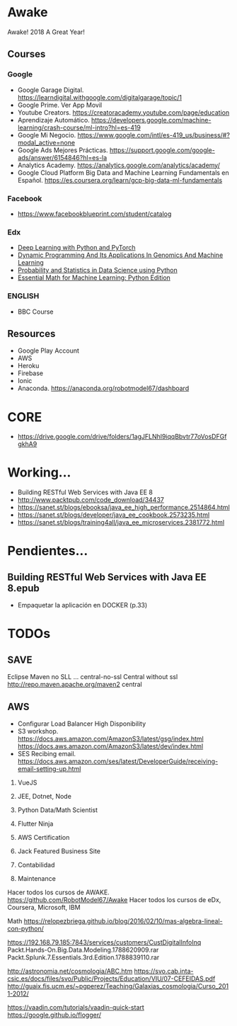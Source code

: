 # Awake
Awake! 2018 A Great Year!

## Courses
### Google
* Google Garage Digital. https://learndigital.withgoogle.com/digitalgarage/topic/1
* Google Prime. Ver App Movil
* Youtube Creators. https://creatoracademy.youtube.com/page/education
* Aprendizaje Automático. https://developers.google.com/machine-learning/crash-course/ml-intro?hl=es-419
* Google Mi Negocio. https://www.google.com/intl/es-419_us/business/#?modal_active=none
* Google Ads Mejores Prácticas. https://support.google.com/google-ads/answer/6154846?hl=es-la
* Analytics Academy. https://analytics.google.com/analytics/academy/
* Google Cloud Platform Big Data and Machine Learning Fundamentals en Español. https://es.coursera.org/learn/gcp-big-data-ml-fundamentals

### Facebook
* https://www.facebookblueprint.com/student/catalog

### Edx
* [Deep Learning with Python and PyTorch](https://courses.edx.org/courses/course-v1:IBM+DL0110EN+3T2018/course/)
* [Dynamic Programming And Its Applications In Genomics And Machine Learning](https://courses.edx.org/courses/course-v1:UCSanDiegoX+ALGS205x+1T2017/course/)
* [Probability and Statistics in Data Science using Python](https://courses.edx.org/courses/course-v1:UCSanDiegoX+DSE210x+3T2018/course/)
* [Essential Math for Machine Learning: Python Edition](https://courses.edx.org/courses/course-v1:Microsoft+DAT256x+3T2018/course/)


### ENGLISH
* BBC Course

## Resources
* Google Play Account
* AWS
* Heroku
* Firebase
* Ionic
* Anaconda. https://anaconda.org/robotmodel67/dashboard

# CORE
* https://drive.google.com/drive/folders/1agJFLNhl9iqqBbvtr77oVosDFGfgkhA9

# Working...
* Building RESTful Web Services with Java EE 8
* http://www.packtpub.com/code_download/34437
* https://sanet.st/blogs/ebooksa/java_ee_high_performance.2514864.html
* https://sanet.st/blogs/developer/java_ee_cookbook.2573235.html
* https://sanet.st/blogs/training4all/java_ee_microservices.2381772.html

# Pendientes...
## Building RESTful Web Services with Java EE 8.epub
* Empaquetar la aplicación en DOCKER (p.33)

# TODOs

## SAVE
Eclipse Maven no SLL
...
    <mirror>
        <id>central-no-ssl</id>
        <name>Central without ssl</name>
        <url>http://repo.maven.apache.org/maven2</url>
        <mirrorOf>central</mirrorOf>
    </mirror>	 
  </mirrors>

## AWS
* Configurar Load Balancer High Disponibility
* S3 workshop. https://docs.aws.amazon.com/AmazonS3/latest/gsg/index.html https://docs.aws.amazon.com/AmazonS3/latest/dev/index.html
* SES Recibing email. https://docs.aws.amazon.com/ses/latest/DeveloperGuide/receiving-email-setting-up.html


1. VueJS 
2. JEE, Dotnet, Node
3. Python Data/Math Scientist
4. Flutter Ninja
5. AWS Certification

0. Jack Featured Business Site
1. Contabilidad
2. Maintenance

Hacer todos los cursos de AWAKE. https://github.com/RobotModel67/Awake
Hacer todos los cursos de eDx, Coursera, Microsoft, IBM

Math
https://relopezbriega.github.io/blog/2016/02/10/mas-algebra-lineal-con-python/



https://192.168.79.185:7843/services/customers/CustDigitalInfoInq
Packt.Hands-On.Big.Data.Modeling.1788620909.rar
Packt.Splunk.7.Essentials.3rd.Edition.1788839110.rar

http://astronomia.net/cosmologia/ABC.htm
https://svo.cab.inta-csic.es/docs/files/svo/Public/Projects/Education/VIU/07-CEFEIDAS.pdf
http://guaix.fis.ucm.es/~pgperez/Teaching/Galaxias_cosmologia/Curso_2011-2012/

https://vaadin.com/tutorials/vaadin-quick-start
https://google.github.io/flogger/



